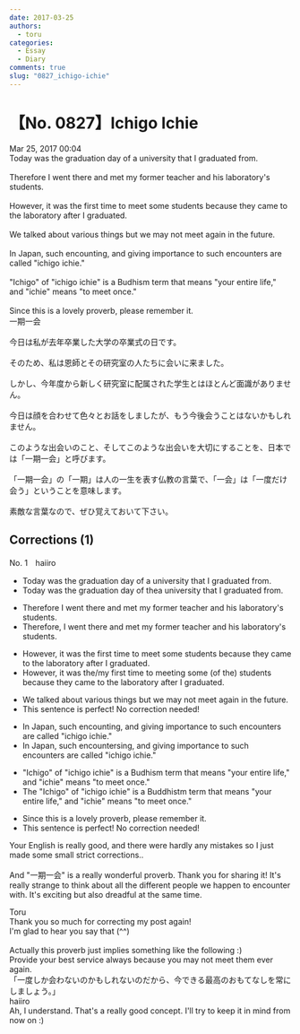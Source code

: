 ```yaml
---
date: 2017-03-25
authors:
  - toru
categories:
  - Essay
  - Diary
comments: true
slug: "0827_ichigo-ichie"
---
```


# 【No. 0827】Ichigo Ichie
<div class="date">Mar 25, 2017 00:04</div>
<div id="post"><div id="body_show_ori">
Today was the graduation day of a university that I graduated from.<br/><br/>Therefore I went there and met my former teacher and his laboratory's students.<br/><br/>However, it was the first time to meet some students because they came to the laboratory after I graduated.<br/><br/>We talked about various things but we may not meet again in the future.<br/><br/>In Japan, such encounting, and giving importance to such encounters are called "ichigo ichie."<br/><br/>"Ichigo" of "ichigo ichie" is a Budhism term that means "your entire life," and "ichie" means "to meet once."<br/><br/>Since this is a lovely proverb, please remember it.
</div></div>

<!-- more -->

<div id="post_ja"><div id="body_show_mo">
一期一会<br/><br/>今日は私が去年卒業した大学の卒業式の日です。<br/><br/>そのため、私は恩師とその研究室の人たちに会いに来ました。<br/><br/>しかし、今年度から新しく研究室に配属された学生とはほとんど面識がありません。<br/><br/>今日は顔を合わせて色々とお話をしましたが、もう今後会うことはないかもしれません。<br/><br/>このような出会いのこと、そしてこのような出会いを大切にすることを、日本では「一期一会」と呼びます。<br/><br/>「一期一会」の「一期」は人の一生を表す仏教の言葉で、「一会」は「一度だけ会う」ということを意味します。<br/><br/>素敵な言葉なので、ぜひ覚えておいて下さい。
</div></div>

## Corrections (1)
<div id="block"><div class="first_name"> No. 1　<span class="just_name">haiiro</span></div><div id="block2">
<ul class="correction_field">
<li class="incorrect">Today was the graduation day of a university that I graduated from.</li>
<li class="corrected correct">
Today was the graduation day of <span class="f_red">the</span><span class="f_gray"><span class="sline">a</span></span> university that I graduated from.
</li>
</ul>
<ul class="correction_field">
<li class="incorrect">Therefore I went there and met my former teacher and his laboratory's students.</li>
<li class="corrected correct">
Therefore<span class="f_red">,</span> I went there and met my former teacher and his laboratory<span class="f_gray"><span class="sline">'s</span></span> students.
</li>
</ul>
<ul class="correction_field">
<li class="incorrect">However, it was the first time to meet some students because they came to the laboratory after I graduated.</li>
<li class="corrected correct">
However, it was the<span class="f_red">/my</span> first time <span class="f_gray"><span class="sline">to </span></span>meet<span class="f_red">ing</span> some <span class="f_red">(of the) </span>students because they came to the laboratory after I graduated.
</li>
</ul>
<ul class="correction_field">
<li class="incorrect">We talked about various things but we may not meet again in the future.</li>
<li class="corrected perfect">This sentence is perfect! No correction needed!</li>
</ul>
<ul class="correction_field">
<li class="incorrect">In Japan, such encounting, and giving importance to such encounters are called "ichigo ichie."</li>
<li class="corrected correct">
In Japan, such encount<span class="f_red">ers</span><span class="f_gray"><span class="sline">ing</span></span>, and giving importance to such encounters are called "ichigo ichie."
</li>
</ul>
<ul class="correction_field">
<li class="incorrect">"Ichigo" of "ichigo ichie" is a Budhism term that means "your entire life," and "ichie" means "to meet once."</li>
<li class="corrected correct">
<span class="f_red">The </span>"Ichigo" of "ichigo ichie" is a Bud<span class="f_red">d</span>his<span class="f_red">t</span><span class="f_gray"><span class="sline">m</span></span> term that means "your entire life," and "ichie" means "to meet once."
</li>
</ul>
<ul class="correction_field">
<li class="incorrect">Since this is a lovely proverb, please remember it.</li>
<li class="corrected perfect">This sentence is perfect! No correction needed!</li>
</ul>
<p class="comment_small">
 Your English is really good, and there were hardly any mistakes so I just made some small strict corrections..
 <br/>
 <br/>
 And "一期一会" is a really wonderful proverb. Thank you for sharing it! It's really strange to think about all the different people we happen to encounter with. It's exciting but also dreadful at the same time.
</p>

</div><div class="name"><span class="just_name">Toru</span><br>
Thank you so much for correcting my post again!<br/>I'm glad to hear you say that (^^)<br/><br/>Actually this proverb just implies something like the following :)<br/>Provide your best service always because you may not meet them ever again.<br/>「一度しか会わないのかもしれないのだから、今できる最高のおもてなしを常にしましょう。」
</div>
<div class="name"><span class="just_name">haiiro</span><br>
Ah, I understand. That's a really good concept. I'll try to keep it in mind from now on :)
</div>
</div>
